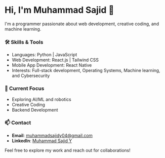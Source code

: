 # Hi, I'm Muhammad Sajid 👋
I'm a programmer passionate about web development, creative coding, and machine learning. 

### 🛠 Skills & Tools
- Languages: Python | JavaScript 
- Web Development: React.js | Tailwind CSS
- Mobile App Development: React Native 
- Interests: Full-stack development, Operating Systems, Machine learning, and Cybersecurity 

### 🚀 Current Focus
- Exploring AI/ML and robotics 
- Creative Coding
- Backend Development

### 📫 Contact
- **Email**: [muhammadsajidy04@gmail.com](mailto:muhammadsajidy04@gmail.com) 
- **LinkedIn**: [Muhammad Sajid Y](https://www.linkedin.com/in/muhammad-sajid-y-1768b4290/)

Feel free to explore my work and reach out for collaborations!
